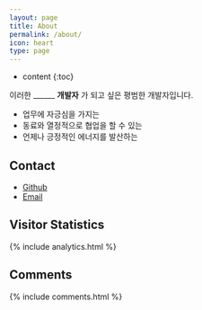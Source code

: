 ```yaml
---
layout: page
title: About
permalink: /about/
icon: heart
type: page
---
```


* content
{:toc}

 이러한 ______ __개발자__ 가 되고 싶은 평범한 개발자입니다.  
- 업무에 자긍심을 가지는 
- 동료와 열정적으로 협업을 할 수 있는
- 언제나 긍정적인 에너지를 발산하는


<!-- * 2016.09.27 [Inspace Co](http://www.inspace.re.kr) -->

## Contact

* [Github](https://github.com/park-gwimong)
* [Email](mailto:park.gwimong@gmail.com)

## Visitor Statistics
{% include analytics.html %}

## Comments
{% include comments.html %}

